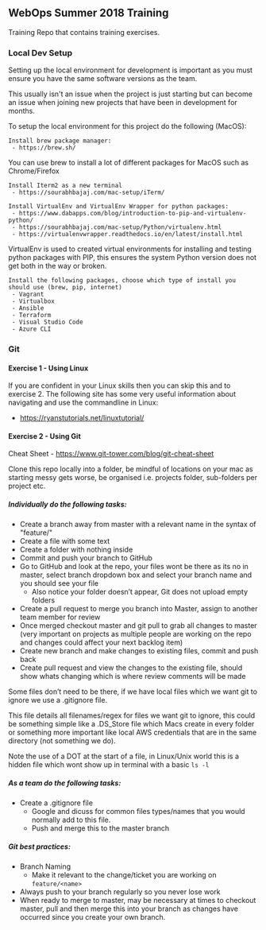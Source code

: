 ## WebOps Summer 2018 Training
Training Repo that contains training exercises.


### Local Dev Setup

Setting up the local environment for development is important as you must ensure you have the same software versions as the team.

This usually isn't an issue when the project is just starting but can become an issue when joining new projects that have been in development for months.

To setup the local environment for this project do the following (MacOS):

    Install brew package manager:
     - https://brew.sh/
     
You can use brew to install a lot of different packages for MacOS such as Chrome/Firefox

    Install Iterm2 as a new terminal
     - https://sourabhbajaj.com/mac-setup/iTerm/

    Install VirtualEnv and VirtualEnv Wrapper for python packages:
     - https://www.dabapps.com/blog/introduction-to-pip-and-virtualenv-python/
     - https://sourabhbajaj.com/mac-setup/Python/virtualenv.html
     - https://virtualenvwrapper.readthedocs.io/en/latest/install.html

VirtualEnv is used to created virtual environments for installing and testing python packages with PIP, this ensures the system Python version does not get both in the way or broken.

    Install the following packages, choose which type of install you should use (brew, pip, internet)
     - Vagrant
     - Virtualbox
     - Ansible
     - Terraform
     - Visual Studio Code
     - Azure CLI
    
    
### Git

#### Exercise 1 - Using Linux
If you are confident in your Linux skills then you can skip this and to exercise 2. 
The following site has some very useful information about navigating and use the commandline in Linux:
- https://ryanstutorials.net/linuxtutorial/

#### Exercise 2 - Using Git

Cheat Sheet - https://www.git-tower.com/blog/git-cheat-sheet

Clone this repo locally into a folder, be mindful of locations on your mac as starting messy gets worse, be organised i.e. projects folder, sub-folders per project etc.

##### Individually do the following tasks: 
* Create a branch away from master with a relevant name in the syntax of "feature/<feature-name>"
* Create a file with some text
* Create a folder with nothing inside
* Commit and push your branch to GitHub
* Go to GitHub and look at the repo, your files wont be there as its no in master, select branch dropdown box and select your branch name and you should see your file
  * Also notice your folder doesn’t appear, Git does not upload empty folders
* Create a pull request to merge you branch into Master, assign to another team member for review
* Once merged checkout master and git pull to grab all changes to master (very important on projects as multiple people are working on the repo and changes could affect your next backlog item)
* Create new branch and make changes to existing files, commit and push back
* Create pull request and view the changes to the existing file, should show whats changing  which is where review comments will be made

Some files don’t need to be there, if we have local files which we want git to ignore we use a .gitignore file. 

This file details all filenames/regex for files we want git to ignore, this could be something simple like a .DS_Store file which Macs create in every folder or something more important like local AWS credentials that are in the same directory (not something we do).

Note the use of a DOT at the start of a file, in Linux/Unix world this is a hidden file which wont show up in terminal with a basic `ls -l`

##### As a team do the following tasks:
* Create a .gitignore file
    * Google and dicuss for common files types/names that you would normally add to this file.
    * Push and merge this to the master branch

##### Git best practices:
   * Branch Naming 
      * Make it relevant to the change/ticket you are working on `feature/<name>`
   * Always push to your branch regularly so you never lose work
   * When ready to merge to master, may be necessary at times to checkout master, pull and then merge this into your branch as changes have occurred since you create your own branch.
